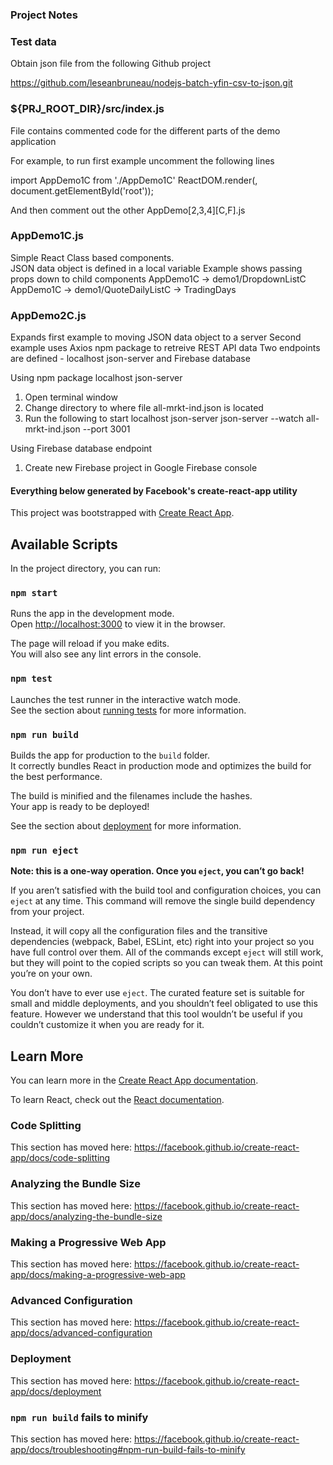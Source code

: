 
### Project Notes

### Test data
Obtain json file from the following Github project 

https://github.com/leseanbruneau/nodejs-batch-yfin-csv-to-json.git


### ${PRJ_ROOT_DIR}/src/index.js
File contains commented code for the different parts of the demo application

For example, to run first example uncomment the following lines

  import AppDemo1C from './AppDemo1C'
  ReactDOM.render(<AppDemo1C />, document.getElementById('root'));

And then comment out the other AppDemo[2,3,4][C,F].js


### AppDemo1C.js
Simple React Class based components.  
JSON data object is defined in a local variable
Example shows passing props down to child components
   AppDemo1C -> demo1/DropdownListC
   AppDemo1C -> demo1/QuoteDailyListC -> TradingDays

### AppDemo2C.js
Expands first example to moving JSON data object to a server
Second example uses Axios npm package to retreive REST API data
Two endpoints are defined - localhost json-server and Firebase database

Using npm package localhost json-server
1.  Open terminal window 
2.  Change directory to where file all-mrkt-ind.json is located
3.  Run the following to start localhost json-server
    json-server --watch all-mrkt-ind.json --port 3001

Using Firebase database endpoint
1.  Create new Firebase project in Google Firebase console
 



####  Everything below generated by Facebook's create-react-app utility  ####

This project was bootstrapped with [Create React App](https://github.com/facebook/create-react-app).

## Available Scripts

In the project directory, you can run:

### `npm start`

Runs the app in the development mode.<br />
Open [http://localhost:3000](http://localhost:3000) to view it in the browser.

The page will reload if you make edits.<br />
You will also see any lint errors in the console.

### `npm test`

Launches the test runner in the interactive watch mode.<br />
See the section about [running tests](https://facebook.github.io/create-react-app/docs/running-tests) for more information.

### `npm run build`

Builds the app for production to the `build` folder.<br />
It correctly bundles React in production mode and optimizes the build for the best performance.

The build is minified and the filenames include the hashes.<br />
Your app is ready to be deployed!

See the section about [deployment](https://facebook.github.io/create-react-app/docs/deployment) for more information.

### `npm run eject`

**Note: this is a one-way operation. Once you `eject`, you can’t go back!**

If you aren’t satisfied with the build tool and configuration choices, you can `eject` at any time. This command will remove the single build dependency from your project.

Instead, it will copy all the configuration files and the transitive dependencies (webpack, Babel, ESLint, etc) right into your project so you have full control over them. All of the commands except `eject` will still work, but they will point to the copied scripts so you can tweak them. At this point you’re on your own.

You don’t have to ever use `eject`. The curated feature set is suitable for small and middle deployments, and you shouldn’t feel obligated to use this feature. However we understand that this tool wouldn’t be useful if you couldn’t customize it when you are ready for it.

## Learn More

You can learn more in the [Create React App documentation](https://facebook.github.io/create-react-app/docs/getting-started).

To learn React, check out the [React documentation](https://reactjs.org/).

### Code Splitting

This section has moved here: https://facebook.github.io/create-react-app/docs/code-splitting

### Analyzing the Bundle Size

This section has moved here: https://facebook.github.io/create-react-app/docs/analyzing-the-bundle-size

### Making a Progressive Web App

This section has moved here: https://facebook.github.io/create-react-app/docs/making-a-progressive-web-app

### Advanced Configuration

This section has moved here: https://facebook.github.io/create-react-app/docs/advanced-configuration

### Deployment

This section has moved here: https://facebook.github.io/create-react-app/docs/deployment

### `npm run build` fails to minify

This section has moved here: https://facebook.github.io/create-react-app/docs/troubleshooting#npm-run-build-fails-to-minify
